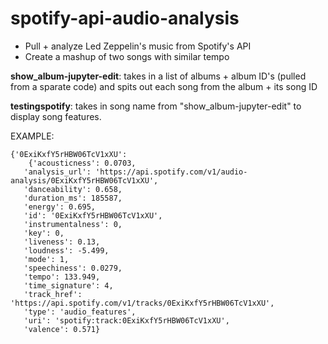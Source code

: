 # spotify-api-audio-analysis
- Pull + analyze Led Zeppelin's music from Spotify's API
- Create a mashup of two songs with similar tempo

**show_album-jupyter-edit**: takes in a list of albums + album ID's (pulled from a sparate code) and spits out each song from the album + its song ID

**testingspotify**: takes in song name from "show_album-jupyter-edit" to display song features.

EXAMPLE: 
```
{'0ExiKxfY5rHBW06TcV1xXU':  
	{'acousticness': 0.0703,
   'analysis_url': 'https://api.spotify.com/v1/audio-analysis/0ExiKxfY5rHBW06TcV1xXU',
   'danceability': 0.658,
   'duration_ms': 185587,
   'energy': 0.695,
   'id': '0ExiKxfY5rHBW06TcV1xXU',
   'instrumentalness': 0,
   'key': 0,
   'liveness': 0.13,
   'loudness': -5.499,
   'mode': 1,
   'speechiness': 0.0279,
   'tempo': 133.949,
   'time_signature': 4,
   'track_href': 'https://api.spotify.com/v1/tracks/0ExiKxfY5rHBW06TcV1xXU',
   'type': 'audio_features',
   'uri': 'spotify:track:0ExiKxfY5rHBW06TcV1xXU',
   'valence': 0.571}
```
